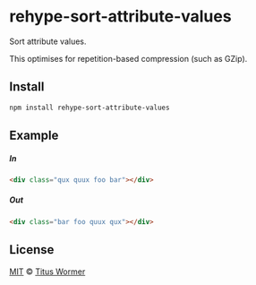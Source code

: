 <!--This file is generated by `build-packages.js`-->

# rehype-sort-attribute-values

Sort attribute values.

This optimises for repetition-based compression (such as GZip).

## Install

```sh
npm install rehype-sort-attribute-values
```

## Example

##### In

```html
<div class="qux quux foo bar"></div>
```

##### Out

```html
<div class="bar foo quux qux"></div>
```

## License

[MIT](https://github.com/rehypejs/rehype-minify/blob/master/license) © [Titus Wormer](https://wooorm.com)
